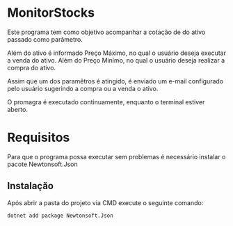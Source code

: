 # MonitorStocks
Este programa tem como objetivo acompanhar a cotação de do ativo passado como parâmetro.

Além do ativo é informado Preço Máximo, no qual o usuário deseja executar a venda do ativo. Além do Preço Minímo, no qual o usuário deseja realizar a compra do ativo.

Assim que um dos paramêtros é atingido, é enviado um e-mail configurado pelo usuário sugerindo a compra ou a venda o ativo.

O promagra é executado continuamente, enquanto o terminal estiver aberto.

# Requisitos
Para que o programa possa executar sem problemas é necessário instalar o pacote Newtonsoft.Json

## Instalação
Após abrir a pasta do projeto via CMD execute o seguinte comando:
```
dotnet add package Newtonsoft.Json
```
